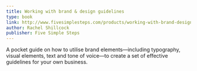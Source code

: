 ```yaml
---
title: Working with brand & design guidelines
type: book
link: http://www.fivesimplesteps.com/products/working-with-brand-design-guidelines
author: Rachel Shillcock
publisher: Five Simple Steps
---
```


A pocket guide on how to utilise brand elements—including typography, visual elements, text and tone of voice—to create a set of effective guidelines for your own business.
